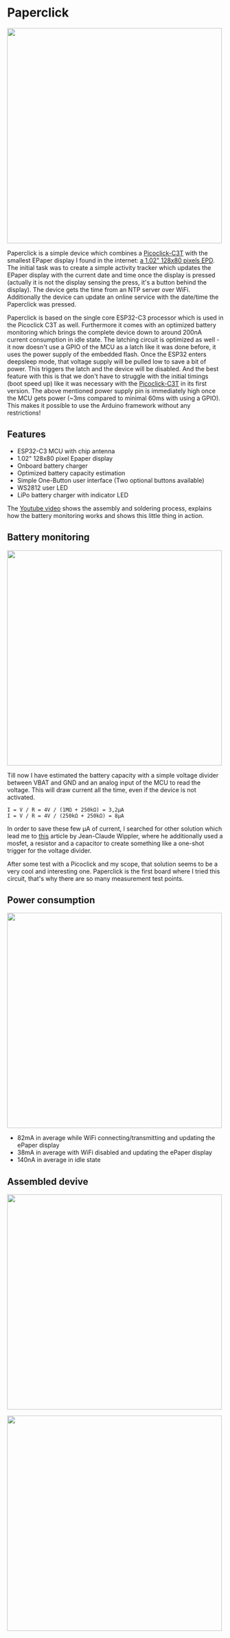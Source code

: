 # Paperclick

<img src="docs/paperclick_twodev.JPG" width="500px"></a>

Paperclick is a simple device which combines a [Picoclick-C3T](https://github.com/makermoekoe/Picoclick-C3) with the smallest EPaper display I found in the internet: [a 1.02" 128x80 pixels EPD](https://www.waveshare.com/wiki/1.02inch_e-Paper_Module). The initial task was to create a simple activity tracker which updates the EPaper display with the current date and time once the display is pressed (actually it is not the display sensing the press, it's a button behind the display). The device gets the time from an NTP server over WiFi. Additionally the device can update an online service with the date/time the Paperclick was pressed.

Paperclick is based on the single core ESP32-C3 processor which is used in the Picoclick C3T as well. Furthermore it comes with an optimized battery monitoring which brings the complete device down to around 200nA current consumption in idle state.
The latching circuit is optimized as well - it now doesn't use a GPIO of the MCU as a latch like it was done before, it uses the power supply of the embedded flash. Once the ESP32 enters deepsleep mode, that voltage supply will be pulled low to save a bit of power. This triggers the latch and the device will be disabled. And the best feature with this is that we don't have to struggle with the initial timings (boot speed up) like it was necessary with the [Picoclick-C3T](https://github.com/makermoekoe/Picoclick-C3) in its first version. The above mentioned power supply pin is immediately high once the MCU gets power (~3ms compared to minimal 60ms with using a GPIO). This makes it possible to use the Arduino framework without any restrictions!

## Features

- ESP32-C3 MCU with chip antenna
- 1.02" 128x80 pixel Epaper display
- Onboard battery charger
- Optimized battery capacity estimation
- Simple One-Button user interface (Two optional buttons available)
- WS2812 user LED
- LiPo battery charger with indicator LED

The [Youtube video](https://www.youtube.com/watch?v=tOb_UypiWvQ) shows the assembly and soldering process, explains how the battery monitoring works and shows this little thing in action.


## Battery monitoring

<img src="docs/paperclick_batterymonitoring.png" width="500px"></a>

Till now I have estimated the battery capacity with a simple voltage divider between VBAT and GND and an analog input of the MCU to read the voltage. This will draw current all the time, even if the device is not activated.

```
I = V / R = 4V / (1MΩ + 250kΩ) = 3,2µA
I = V / R = 4V / (250kΩ + 250kΩ) = 8µA
```

In order to save these few µA of current, I searched for other solution which lead me to [this](https://jeelabs.org/2013/05/18/zero-power-measurement-part-2/index.html#comments) article by Jean-Claude Wippler, where he additionally used a mosfet, a resistor and a capacitor to create something like a one-shot trigger for the voltage divider.

After some test with a Picoclick and my scope, that solution seems to be a very cool and interesting one. Paperclick is the first board where I tried this circuit, that's why there are so many measurement test points.

## Power consumption

<img src="docs/paperclick_power.png" width="500px"></a>

- 82mA in average while WiFi connecting/transmitting and updating the ePaper display
- 38mA in average with WiFi disabled and updating the ePaper display
- 140nA in average in idle state

## Assembled devive

<img src="docs/paperclick_enclosure.JPG" width="500px"></a>

<img src="docs/paperclick_wbat2.JPG" width="500px"></a>
